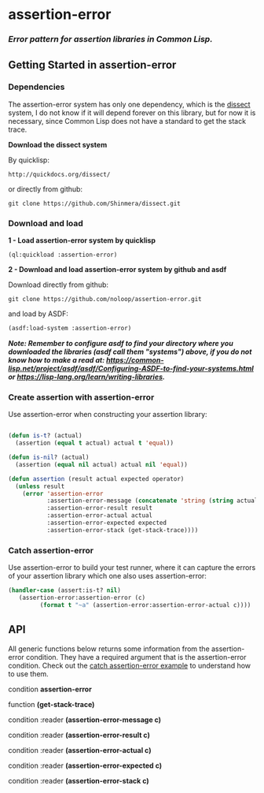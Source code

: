 # assertion-error

### _Error pattern for assertion libraries in Common Lisp._

## Getting Started in assertion-error

### Dependencies

The assertion-error system has only one dependency, which is the [dissect](https://github.com/Shinmera/dissect) system,
I do not know if it will depend forever on this library, but for now it is necessary, since Common Lisp does not have a
standard to get the stack trace.

**Download the dissect system**

By quicklisp:

```
http://quickdocs.org/dissect/
```
or directly from github:

```
git clone https://github.com/Shinmera/dissect.git
```

### Download and load

**1 - Load assertion-error system by quicklisp**

```
(ql:quickload :assertion-error)
```

**2 - Download and load assertion-error system by github and asdf**

Download directly from github:

```
git clone https://github.com/noloop/assertion-error.git
```

and load by ASDF:

```lisp
(asdf:load-system :assertion-error)
```

_**Note: Remember to configure asdf to find your directory where you downloaded the libraries (asdf call them "systems") above, if you do not know how to make a read at: https://common-lisp.net/project/asdf/asdf/Configuring-ASDF-to-find-your-systems.html or https://lisp-lang.org/learn/writing-libraries.**_

### Create assertion with assertion-error

Use assertion-error when constructing your assertion library:

```lisp

(defun is-t? (actual)
  (assertion (equal t actual) actual t 'equal))

(defun is-nil? (actual)
  (assertion (equal nil actual) actual nil 'equal))

(defun assertion (result actual expected operator)
  (unless result
    (error 'assertion-error
           :assertion-error-message (concatenate 'string (string actual) " " (string operator) " " (string expected))
           :assertion-error-result result
           :assertion-error-actual actual
           :assertion-error-expected expected
           :assertion-error-stack (get-stack-trace))))

```

### Catch assertion-error

Use assertion-error to build your test runner, where it can capture the errors of your assertion library which one also uses assertion-error:

```lisp
(handler-case (assert:is-t? nil)
   (assertion-error:assertion-error (c)
         (format t "~a" (assertion-error:assertion-error-actual c))))
```

## API

All generic functions below returns some information from the assertion-error condition. They have a required argument that is the assertion-error condition. Check out the [catch assertion-error example](https://github.com/noloop/assertion-error#catch-assertion-error) to understand how to use them.

condition **assertion-error**

function **(get-stack-trace)**

condition :reader **(assertion-error-message c)**

condition :reader **(assertion-error-result c)**

condition :reader **(assertion-error-actual c)**

condition :reader **(assertion-error-expected c)**

condition :reader **(assertion-error-stack c)**

